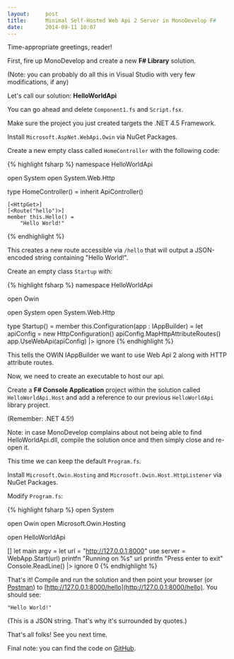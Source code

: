 ```yaml
---
layout:     post
title:      Minimal Self-Hosted Web Api 2 Server in MonoDevelop F#
date:       2014-09-11 10:07
---
```


Time-appropriate greetings, reader!

First, fire up MonoDevelop and create a new **F# Library** solution.

(Note: you can probably do all this in Visual Studio with very few modifications, if any)

Let's call our solution: **HelloWorldApi**

You can go ahead and delete `Component1.fs` and `Script.fsx`.

Make sure the project you just created targets the .NET 4.5 Framework.

Install `Microsoft.AspNet.WebApi.Owin` via NuGet Packages.

Create a new empty class called `HomeController` with the following code:

{% highlight fsharp %}
namespace HelloWorldApi

open System
open System.Web.Http

type HomeController() = 
    inherit ApiController()

    [<HttpGet>]
    [<Route("hello")>]
    member this.Hello() =
        "Hello World!"
{% endhighlight %}

This creates a new route accessible via `/hello` that will output a JSON-encoded
string containing "Hello World!".

Create an empty class `Startup` with:

{% highlight fsharp %}
namespace HelloWorldApi

open Owin

open System
open System.Web.Http

type Startup() = 
    member this.Configuration(app : IAppBuilder) = 
        let apiConfig = new HttpConfiguration()
        apiConfig.MapHttpAttributeRoutes()
        app.UseWebApi(apiConfig) |> ignore
{% endhighlight %}

This tells the OWIN IAppBuilder we want to use Web Api 2 along with HTTP attribute routes.

Now, we need to create an executable to host our api.

Create a **F# Console Application** project within the solution called `HelloWorldApi.Host`
and add a reference to our previous `HelloWorldApi` library project.

(Remember: .NET 4.5!)

Note: in case MonoDevelop complains about not being able to find HelloWorldApi.dll,
compile the solution once and then simply close and re-open it.

This time we can keep the default `Program.fs`.

Install `Microsoft.Owin.Hosting` and `Microsoft.Owin.Host.HttpListener` via NuGet Packages.

Modify `Program.fs`:

{% highlight fsharp %}
open System

open Owin
open Microsoft.Owin.Hosting

open HelloWorldApi

[<EntryPoint>]
let main argv = 
    let url = "http://127.0.0.1:8000"
    use server = WebApp.Start<Startup>(url)
    printfn "Running on %s" url
    printfn "Press enter to exit"
    Console.ReadLine() |> ignore
    0
{% endhighlight %}

That's it! Compile and run the solution and then point your browser
(or [Postman](https://chrome.google.com/webstore/detail/postman-rest-client-packa/fhbjgbiflinjbdggehcddcbncdddomop))
to [http://127.0.0.1:8000/hello](http://127.0.0.1:8000/hello). You should see:


    "Hello World!"

(This is a JSON string. That's why it's surrounded by quotes.)

That's all folks! See you next time.

Final note: you can find the code on [GitHub](https://github.com/Garciat/HelloWorldApiFsharp).
